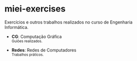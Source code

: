 # miei-exercises
Exercícios e outros trabalhos realizados no curso de Engenharia Informática.

- **CG**: Computação Gráfica \
<sub>Guiões realizados.</sub>

- **Redes**: Redes de Computadores \
<sub>Trabalhos práticos.</sub>
